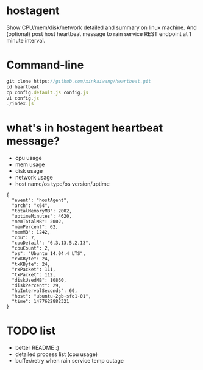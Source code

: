 # hostagent

Show CPU/mem/disk/network detailed and summary on linux machine. And (optional) post host heartbeat message to rain service REST endpoint at 1 minute interval.


# Command-line
``` js
git clone https://github.com/xinkaiwang/heartbeat.git
cd heartbeat
cp config.default.js config.js
vi config.js
./index.js
```

# what's in hostagent heartbeat message?
* cpu usage
* mem usage
* disk usage
* network usage
* host name/os type/os version/uptime
```
{
  "event": "hostAgent",
  "arch": "x64",
  "totalMemoryMB": 2002,
  "uptimeMinutes": 4620,
  "memTotalMB": 2002,
  "memPercent": 62,
  "memMB": 1242,
  "cpu": 7,
  "cpuDetail": "6,3,13,5,2,13",
  "cpuCount": 2,
  "os": "Ubuntu 14.04.4 LTS",
  "rxKByte": 24,
  "txKByte": 24,
  "rxPacket": 111,
  "txPacket": 112,
  "diskUsedMB": 10860,
  "diskPercent": 29,
  "hbIntervalSeconds": 60,
  "host": "ubuntu-2gb-sfo1-01",
  "time": 1477622882321
}
```

# TODO list
* better README :)
* detailed process list (cpu usage)
* buffer/retry when rain service temp outage